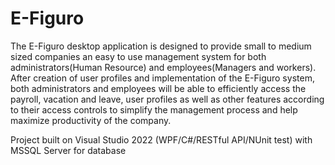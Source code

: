 # E-Figuro
The E-Figuro desktop application is designed to provide small to medium sized companies an easy to use management system for both administrators(Human Resource) and employees(Managers and workers). After creation of user profiles and implementation of the E-Figuro system, both administrators and employees will be able to efficiently access the payroll, vacation and leave, user profiles as well as other features according to their access controls to simplify the management process and help maximize productivity of the company.

Project built on Visual Studio 2022 (WPF/C#/RESTful API/NUnit test) with MSSQL Server for database
